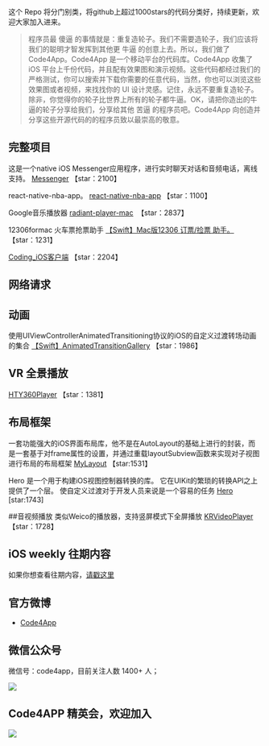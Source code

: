   [](http://www.code4app.com/static_laravel/images/code4app_logo_1102.png)


这个 Repo 将分门别类，将github上超过1000stars的代码分类好，持续更新，欢迎大家加入进来。


>程序员最 傻逼 的事情就是：重复造轮子。我们不需要造轮子，我们应该将我们的聪明才智发挥到其他更 牛逼 的创意上去。所以，我们做了 Code4App。Code4App 是一个移动平台的代码库。Code4App 收集了 iOS 平台上千份代码，并且配有效果图和演示视频。这些代码都经过我们的严格测试，你可以搜索并下载你需要的任意代码，当然，你也可以浏览这些效果图或者视频，来找找你的 UI 设计灵感。记住，永远不要重复造轮子。除非，你觉得你的轮子比世界上所有的轮子都牛逼。OK，请把你造出的牛逼的轮子分享给我们，分享给其他 苦逼 的程序员吧。Code4App 向创造并分享这些开源代码的的程序员致以最崇高的敬意。


## 完整项目
这是一个native iOS Messenger应用程序，进行实时聊天对话和音频电话，离线支持。
[Messenger](http://www.code4app.com/thread-11455-1-1.html) 【star：2100】



react-native-nba-app。
[react-native-nba-app](http://www.code4app.com/thread-11223-1-1.html) 【star：1100】


Google音乐播放器
[radiant-player-mac](http://www.code4app.com/forum.php?mod=viewthread&tid=11985&extra=page%3D1%26filter%3Dsortid%26sortid%3D1)  【star：2837】

12306formac 火车票抢票助手
[【Swift】Mac版12306 订票/捡票 助手。](http://www.code4app.com/forum.php?mod=viewthread&tid=12195&page=3) 【star：1231】

[Coding_iOS客户端](http://www.code4app.com/forum.php?mod=viewthread&tid=12229&page=1&extra=#pid540462) 【star：2204】

## 网络请求

## 动画
使用UIViewControllerAnimatedTransitioning协议的iOS的自定义过渡转场动画的集合
[【Swift】AnimatedTransitionGallery](http://www.code4app.com/forum.php?mod=viewthread&tid=12191&page=1&extra=#pid531833) 【star：1986】



## VR 全景播放
[HTY360Player](http://www.code4app.com/thread-8205-1-1.html) 【star：1381】


## 布局框架
一套功能强大的iOS界面布局库，他不是在AutoLayout的基础上进行的封装，而是一套基于对frame属性的设置，并通过重载layoutSubview函数来实现对子视图进行布局的布局框架
[MyLayout](http://www.code4app.com/thread-7501-1-1.html) 【star:1531】

Hero 是一个用于构建iOS视图控制器转换的库。 它在UIKit的繁琐的转换API之上提供了一个层。 使自定义过渡对于开发人员来说是一个容易的任务
[Hero](http://www.code4app.com/forum.php?mod=viewthread&tid=12261&page=1&extra=#pid545706) [star:1743]



##音视频播放
类似Weico的播放器，支持竖屏模式下全屏播放
[KRVideoPlayer](http://www.code4app.com/thread-8630-1-1.html) 【star：1728】




## iOS weekly 往期内容

如果你想查看往期内容，[请戳这里](http://www.code4app.com/forum.php?mod=viewthread&tid=10299&extra=page%3D1)

## 官方微博

  * [Code4App](http://weibo.com/code4app/)

## 微信公众号

微信号：code4app，目前关注人数 1400+ 人；

  ![](http://ww4.sinaimg.cn/mw690/6f5f9fe7gw1f8nk2qn0zjj2076076gm2.jpg)

## Code4APP 精英会，欢迎加入

  ![](http://ww1.sinaimg.cn/mw690/6f5f9fe7gw1f83kfr92wrj20ku0wtte2.jpg)


